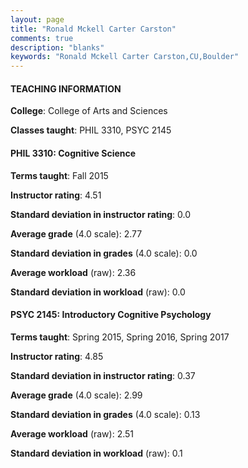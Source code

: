 ```yaml
---
layout: page
title: "Ronald Mckell Carter Carston" 
comments: true
description: "blanks"
keywords: "Ronald Mckell Carter Carston,CU,Boulder"
---
```

<head>
<script src="https://ajax.googleapis.com/ajax/libs/jquery/2.1.3/jquery.min.js"></script>
<script src="https://dl.dropboxusercontent.com/s/pc42nxpaw1ea4o9/highcharts.js?dl=0"></script>
<!-- <script src="../assets/js/highcharts.js"></script> -->
<style type="text/css">@font-face {
	font-family: "Bebas Neue";
	src: url(https://www.filehosting.org/file/details/544349/BebasNeue Regular.otf) format("opentype");
	}
	h1.Bebas { 
		font-family: "Bebas Neue", Verdana, Tahoma;
	}
</style>
</head>
	   
#### TEACHING INFORMATION

**College**: College of Arts and Sciences

**Classes taught**: PHIL 3310, PSYC 2145

#### PHIL 3310: Cognitive Science

**Terms taught**: Fall 2015

**Instructor rating**: 4.51

**Standard deviation in instructor rating**: 0.0

**Average grade** (4.0 scale): 2.77

**Standard deviation in grades** (4.0 scale): 0.0

**Average workload** (raw): 2.36

**Standard deviation in workload** (raw): 0.0

#### PSYC 2145: Introductory Cognitive Psychology

**Terms taught**: Spring 2015, Spring 2016, Spring 2017

**Instructor rating**: 4.85

**Standard deviation in instructor rating**: 0.37

**Average grade** (4.0 scale): 2.99

**Standard deviation in grades** (4.0 scale): 0.13

**Average workload** (raw): 2.51

**Standard deviation in workload** (raw): 0.1

